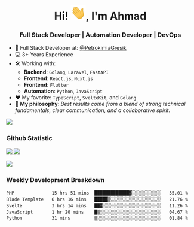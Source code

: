 <h1 align="center">Hi! <img src="https://raw.githubusercontent.com/ABSphreak/ABSphreak/master/gifs/Hi.gif" width="40px" />, I'm Ahmad</h1>

<h3 align="center">Full Stack Developer | Automation Developer | DevOps </h3>

- 🏢 Full Stack Developer at: [@PetrokimiaGresik](https://petrokimia-gresik.com)  
- 💻 3+ Years Experience  
- 🛠️ Working with: 
    - **Backend**: `Golang`, `Laravel`, `FastAPI`
    - **Frontend**: `React.js`, `Nuxt.js`
    - **Frontend**: `Flutter`
    - **Automation**: `Python`, `JavaScript`  
- ❤️ My favorite: `TypeScript`, `SvelteKit`, and `Golang`
- 🧠 **My philosophy**: *Best results come from a blend of strong technical fundamentals, clear communication, and a collaborative spirit.*

<img src="https://user-images.githubusercontent.com/73097560/115834477-dbab4500-a447-11eb-908a-139a6edaec5c.gif">
  
### Github Statistic
<p align="left">
<a href="https://github.com/ahmadlaiq97">
  <img height="180em" src="https://github-readme-stats-eight-theta.vercel.app/api?username=ahmadlaiq&show_icons=true&theme=algolia&include_all_commits=true&count_private=true"/>
  <img height="180em" src="https://github-readme-stats-eight-theta.vercel.app/api/top-langs/?username=ahmadlaiq&layout=compact&langs_count=8&theme=algolia"/>
</a>
</p>

<img src="https://user-images.githubusercontent.com/73097560/115834477-dbab4500-a447-11eb-908a-139a6edaec5c.gif">

### Weekly Development Breakdown
<!--START_SECTION:waka-->

```txt
PHP              15 hrs 51 mins  █████████████▓░░░░░░░░░░░   55.01 %
Blade Template   6 hrs 16 mins   █████▒░░░░░░░░░░░░░░░░░░░   21.76 %
Svelte           3 hrs 14 mins   ██▓░░░░░░░░░░░░░░░░░░░░░░   11.26 %
JavaScript       1 hr 20 mins    █▒░░░░░░░░░░░░░░░░░░░░░░░   04.67 %
Python           31 mins         ▒░░░░░░░░░░░░░░░░░░░░░░░░   01.84 %
```

<!--END_SECTION:waka-->
